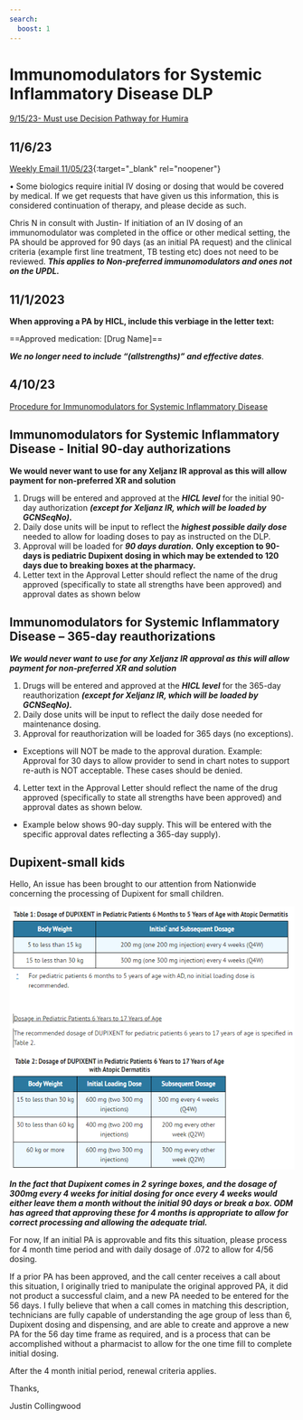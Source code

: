 ```yaml
---
search:
  boost: 1
---
```


# Immunomodulators for Systemic Inflammatory Disease DLP

[9/15/23- Must use Decision Pathway for Humira](https://special-spoon-f542dccd.pages.github.io/Pharmacist%20Reference%20Guide/Decision%20Pathways/Humira/)

## 11/6/23

[Weekly Email 11/05/23](https://mygainwell-my.sharepoint.com/:w:/g/personal/christopher_nguyen_gainwelltechnologies_com/EVQOOIEMRSZNoPwyja4M100BMFCNxrQlaxd8q_9vBmnvOA?e=wc27Fq){:target="_blank" rel="noopener"}

•	Some biologics require initial IV dosing or dosing that would be covered by medical. If we get requests that have given us this information, this is considered continuation of therapy, and please decide as such.

Chris N in consult with Justin- If initiation of an IV dosing of an immunomodulator was completed in the office or other medical setting, the PA should be approved for 90 days (as an initial PA request) and the clinical criteria (example first line treatment, TB testing etc) does not need to be reviewed. ***This applies to Non-preferred immunomodulators and ones not on the UPDL.*** 

## 11/1/2023

**When approving a PA by HICL, include this verbiage in the letter text:**

==Approved medication: [Drug Name]==
 
***We no longer need to include “(allstrengths)” and effective dates***.

## 4/10/23 

[Procedure for Immunomodulators for Systemic Inflammatory Disease](https://mygainwell-my.sharepoint.com/:w:/r/personal/christopher_nguyen_gainwelltechnologies_com/Documents/Evergreen/Emails/Immunomodulators%20for%20Systemic%20Inflammatory%20Disease%20DLP_.docx?d=w1bd61a780e50445da38867db308cebf0&csf=1&web=1&e=ycj7WU)

## Immunomodulators for Systemic Inflammatory Disease - Initial 90-day authorizations

**We would never want to use for any Xeljanz IR approval as this will allow payment for non-preferred XR and solution**

1.	Drugs will be entered and approved at the ***HICL level*** for the initial 90-day authorization ***(except for Xeljanz IR, which will be loaded by GCNSeqNo).*** 
2.	Daily dose units will be input to reflect the ***highest possible daily dose*** needed to allow for loading doses to pay as instructed on the DLP. 
3.	Approval will be loaded for ***90 days duration.*** **Only exception to 90-days is pediatric Dupixent dosing in which may be extended to 120 days due to breaking boxes at the pharmacy.**  
4.	Letter text in the Approval Letter should reflect the name of the drug approved (specifically to state all strengths have been approved) and approval dates as shown below



## Immunomodulators for Systemic Inflammatory Disease – 365-day reauthorizations 

***We would never want to use for any Xeljanz IR approval as this will allow payment for non-preferred XR and solution***

1.	Drugs will be entered and approved at the ***HICL level*** for the 365-day reauthorization ***(except for Xeljanz IR, which will be loaded by GCNSeqNo).*** 
2.	Daily dose units will be input to reflect the daily dose needed for maintenance dosing.
3.	Approval for reauthorization will be loaded for 365 days (no exceptions). 
- Exceptions will NOT be made to the approval duration. Example: Approval for 30 days to 
	allow provider to send in chart notes to support re-auth is NOT acceptable. These cases should be denied.
4.	Letter text in the Approval Letter should reflect the name of the drug approved (specifically to state all strengths have been approved) and approval dates as shown below.
 -  Example below shows 90-day supply. This will be entered with the specific approval dates reflecting a 365-day    	supply).



## Dupixent-small kids

Hello,
An issue has been brought to our attention from Nationwide concerning the processing of Dupixent for small children.
 
![Alt text](systemic_immunomodulators_3.png)

***In the fact that Dupixent comes in 2 syringe boxes, and the dosage of 300mg every 4 weeks for initial dosing for once every 4 weeks would either leave them a month without the initial 90 days or break a box. ODM has agreed that approving these for 4 months is appropriate to allow for correct processing and allowing the adequate trial.***

For now, If an initial PA is approvable and fits this situation, please process for 4 month time period and with daily dosage of .072 to allow for 4/56 dosing.

If a prior PA has been approved, and the call center receives a call about this situation, I originally tried to manipulate the original approved PA, it did not product a successful claim, and a new PA needed to be entered for the 56 days. I fully believe that when a call comes in matching this description, technicians are fully capable of understanding the age group of less than 6, Dupixent dosing and dispensing, and are able to create and approve a new PA for the 56 day time frame as required, and is a process that can be accomplished without a pharmacist to allow for the one time fill to complete initial dosing.

After the 4 month initial period, renewal criteria applies.

Thanks,

Justin Collingwood


